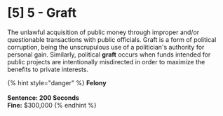 # \[5] 5 - Graft

The unlawful acquisition of public money through improper and/or questionable transactions with public officials. Graft is a form of political corruption, being the unscrupulous use of a politician's authority for personal gain. Similarly, political **graft** occurs when funds intended for public projects are intentionally misdirected in order to maximize the benefits to private interests.

{% hint style="danger" %}
**Felony**\
\
**Sentence: 200 Seconds** \
**Fine:** $300,000
{% endhint %}
